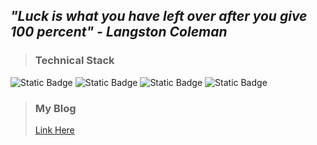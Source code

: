 ## *"Luck is what you have left over after you give 100 percent" - Langston Coleman*

> ### Technical Stack

![Static Badge](https://img.shields.io/badge/C-FF4C4C) ![Static Badge](https://img.shields.io/badge/C++-FF4C4C)  ![Static Badge](https://img.shields.io/badge/HLSL-000000) 
![Static Badge](https://img.shields.io/badge/Unreal%20Engine-808080)

> ### My Blog
>
> [Link Here](https://yuu5666.tistory.com/)
